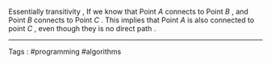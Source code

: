 Essentially transitivity , If we know that Point $A$ connects to Point $B$ , and Point $B$ connects to Point $C$ . This implies that Point $A$ is also connected to point $C$ , even though they is no direct path .  
 ___
 Tags : #programming #algorithms 